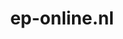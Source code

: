 ---
layout: post
title: "ep-online.nl"
internal_url: "/dutchgov/ep-online.nl.html"
subdomains_count: 20
all_subdomains_count: 75
urls_count: 18
ssl_rank: 100
http_rank: 58.055555555556
url_link: /data/ep-online.nl/urls.txt
all_subdomains_link: /data/ep-online.nl/all_subdomains.txt
subdomains_link: /data/ep-online.nl/subdomains.txt
categories: dutchgov
---